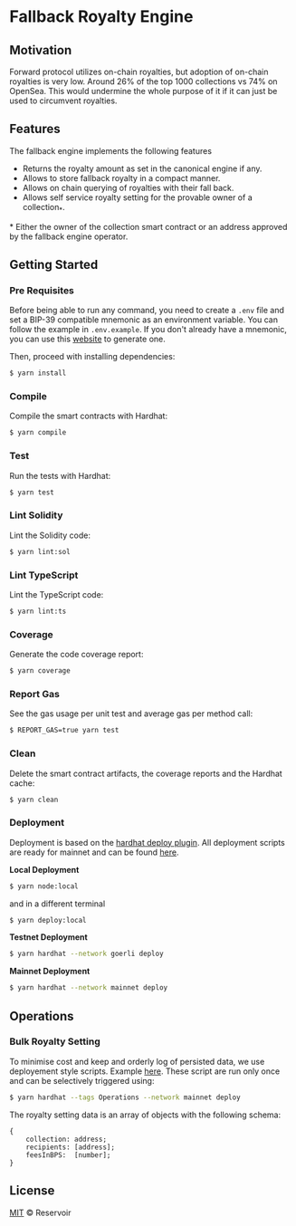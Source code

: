# Fallback Royalty Engine

## Motivation

Forward protocol utilizes on-chain royalties, but adoption of on-chain royalties is very low. Around 26% of the top 1000 collections vs 74% on OpenSea.
This would undermine the whole purpose of it if it can just be used to circumvent royalties.

## Features

The fallback engine implements the following features

- Returns the royalty amount as set in the canonical engine if any.
- Allows to store fallback royalty in a compact manner.
- Allows on chain querying of royalties with their fall back.
- Allows self service royalty setting for the provable owner of a collection<sub>\*</sub>.

\* Either the owner of the collection smart contract or an address approved by the fallback engine operator.

## Getting Started

### Pre Requisites

Before being able to run any command, you need to create a `.env` file and set a BIP-39 compatible mnemonic as an environment
variable. You can follow the example in `.env.example`. If you don't already have a mnemonic, you can use this [website](https://iancoleman.io/bip39/) to generate one.

Then, proceed with installing dependencies:

```sh
$ yarn install
```

### Compile

Compile the smart contracts with Hardhat:

```sh
$ yarn compile
```

### Test

Run the tests with Hardhat:

```sh
$ yarn test
```

### Lint Solidity

Lint the Solidity code:

```sh
$ yarn lint:sol
```

### Lint TypeScript

Lint the TypeScript code:

```sh
$ yarn lint:ts
```

### Coverage

Generate the code coverage report:

```sh
$ yarn coverage
```

### Report Gas

See the gas usage per unit test and average gas per method call:

```sh
$ REPORT_GAS=true yarn test
```

### Clean

Delete the smart contract artifacts, the coverage reports and the Hardhat cache:

```sh
$ yarn clean
```

### Deployment

Deployment is based on the [hardhat deploy plugin](https://github.com/wighawag/hardhat-deploy). All deployment scripts are ready for mainnet and can be found [here](deploy).

**Local Deployment**

```sh
$ yarn node:local
```

and in a different terminal

```sh
$ yarn deploy:local
```

**Testnet Deployment**

```sh
$ yarn hardhat --network goerli deploy
```

**Mainnet Deployment**

```sh
$ yarn hardhat --network mainnet deploy
```

## Operations

### Bulk Royalty Setting

To minimise cost and keep and orderly log of persisted data, we use deployement style scripts. Example [here](deploy/02_set_royalties_0001.ts).
These script are run only once and can be selectively triggered using:

```sh
$ yarn hardhat --tags Operations --network mainnet deploy
```

The royalty setting data is an array of objects with the following schema:

```
{
    collection: address;
    recipients: [address];
    feesInBPS:  [number];
}
```

## License

[MIT](./LICENSE.md) © Reservoir
